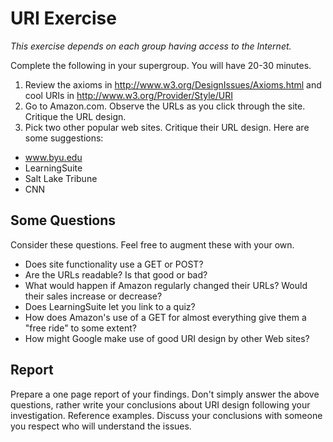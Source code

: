 # URI Exercise

_This exercise depends on each group having access to the Internet._

Complete the following in your supergroup. You will have 20-30 minutes.

1. Review the axioms in http://www.w3.org/DesignIssues/Axioms.html and cool URIs in http://www.w3.org/Provider/Style/URI
2. Go to Amazon.com. Observe the URLs as you click through the site. Critique the URL design.
3. Pick two other popular web sites. Critique their URL design. Here are some suggestions:
  - www.byu.edu
  - LearningSuite
  - Salt Lake Tribune
  - CNN

## Some Questions

Consider these questions. Feel free to augment these with your own.

- Does site functionality use a GET or POST?
- Are the URLs readable? Is that good or bad?
- What would happen if Amazon regularly changed their URLs? Would their sales increase or decrease?
- Does LearningSuite let you link to a quiz?
- How does Amazon's use of a GET for almost everything give them a "free ride" to some extent?
- How might Google make use of good URI design by other Web sites?

## Report

Prepare a one page report of your findings. Don't simply answer the above questions, rather write your conclusions about URI design following your investigation. Reference examples. Discuss your conclusions with someone you respect who will understand the issues. 

